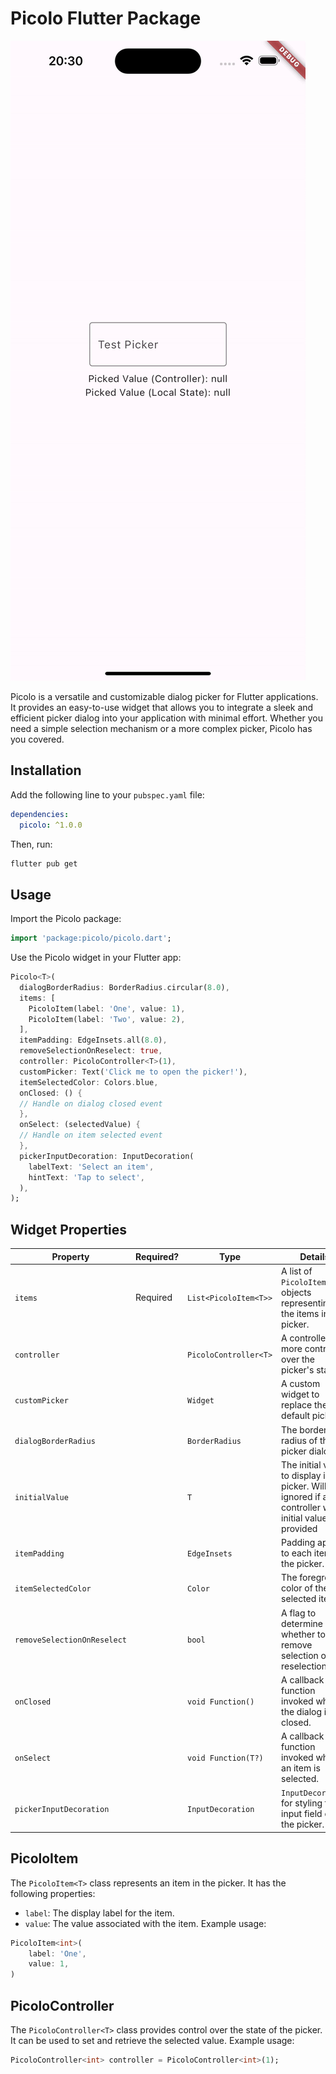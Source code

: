 # Picolo Flutter Package

![Alt Text](doc/demo.gif)



Picolo is a versatile and customizable dialog picker for Flutter applications. It provides an easy-to-use widget that allows you to integrate a sleek and efficient picker dialog into your application with minimal effort. Whether you need a simple selection mechanism or a more complex picker, Picolo has you covered.

## Installation
Add the following line to your `pubspec.yaml` file:

```yaml
dependencies:
  picolo: ^1.0.0
```
Then, run:

```bash
flutter pub get
```

## Usage
Import the Picolo package:

```dart
import 'package:picolo/picolo.dart';
```

Use the Picolo widget in your Flutter app:

```dart
Picolo<T>(
  dialogBorderRadius: BorderRadius.circular(8.0),
  items: [
    PicoloItem(label: 'One', value: 1),
    PicoloItem(label: 'Two', value: 2),
  ],
  itemPadding: EdgeInsets.all(8.0),
  removeSelectionOnReselect: true,
  controller: PicoloController<T>(1),
  customPicker: Text('Click me to open the picker!'),
  itemSelectedColor: Colors.blue,
  onClosed: () {
  // Handle on dialog closed event
  },
  onSelect: (selectedValue) {
  // Handle on item selected event
  },
  pickerInputDecoration: InputDecoration(
    labelText: 'Select an item',
    hintText: 'Tap to select',
  ),
);
```

## Widget Properties
| Property                    | Required? | Type                  | Details                                                                                                    |
|-----------------------------|-----------|-----------------------|------------------------------------------------------------------------------------------------------------|
| `items`                     | Required  | `List<PicoloItem<T>>` | A list of `PicoloItem<T>` objects representing the items in the picker.                                    |
| `controller`                |           | `PicoloController<T>` | A controller for more control over the picker's state.                                                     |
| `customPicker`              |           | `Widget`              | A custom widget to replace the default picker.                                                             |
| `dialogBorderRadius`        |           | `BorderRadius`        | The border radius of the picker dialog.                                                                    |
| `initialValue`              |           | `T`                   | The initial value to display in the picker. Will be ignored if a controller with initial value is provided |
| `itemPadding`               |           | `EdgeInsets`          | Padding applied to each item in the picker.                                                                |
| `itemSelectedColor`         |           | `Color`               | The foreground color of the selected item.                                                                 |
| `removeSelectionOnReselect` |           | `bool`                | A flag to determine whether to remove selection on reselection.                                            |
| `onClosed`                  |           | `void Function()`     | A callback function invoked when the dialog is closed.                                                     |
| `onSelect`                  |           | `void Function(T?)`   | A callback function invoked when an item is selected.                                                      |
| `pickerInputDecoration`     |           | `InputDecoration`     | `InputDecoration` for styling the input field of the picker.                                               |

## PicoloItem
The `PicoloItem<T>` class represents an item in the picker. It has the following properties:

* `label`: The display label for the item.
* `value`: The value associated with the item.
Example usage:

```dart
PicoloItem<int>(
    label: 'One',
    value: 1,
)
```

## PicoloController
The `PicoloController<T>` class provides control over the state of the picker. It can be used to set and retrieve the selected value. Example usage:

```dart
PicoloController<int> controller = PicoloController<int>(1);
```

